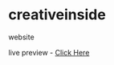 # creativeinside
website 

live preview - 
<a href="https://biswajit-k.github.io/creativeinside/" target="_blank">Click Here</a>
